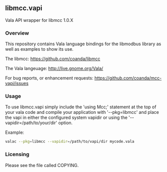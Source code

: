 ## libmcc.vapi

Vala API wrapper for libmcc 1.0.X

### Overview

This repository contains Vala language bindings for the libmodbus library as
well as examples to show its use.

The libmcc:
    https://github.com/coanda/libmcc

The Vala langeuage:
    http://live.gnome.org/Vala/

For bug reports, or enhancement requests:
    https://github.com/coanda/mcc-vapi/issues

### Usage

To use libmcc.vapi simply include the 'using Mcc;' statement at the top of your
vala code and compile your application with '--pkg=libmcc' and place the vapi in
either the configured system vapidir or using the '--vapidir=/path/to/your/dir'
option.

Example:

```bash
valac --pkg=libmcc --vapidir=/path/to/vapi/dir mycode.vala
```

### Licensing

Please see the file called COPYING.

